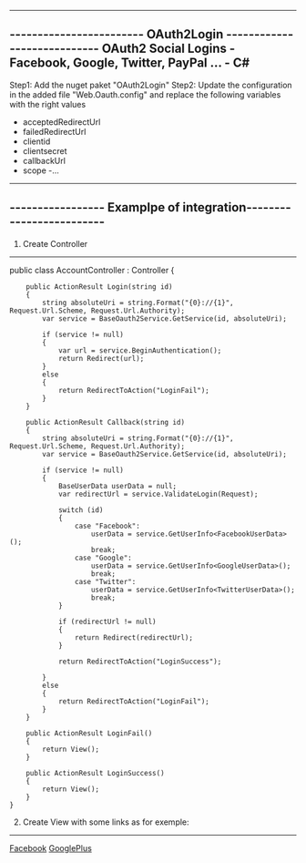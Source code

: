 -----------------------------------------------------------------
------------------------ OAuth2Login ----------------------------
OAuth2 Social Logins - Facebook, Google, Twitter, PayPal ... - C#
-----------------------------------------------------------------

Step1: Add the nuget paket "OAuth2Login"
Step2: Update the configuration in the added file "Web.Oauth.config" and replace the following variables with the right values
- acceptedRedirectUrl
- failedRedirectUrl
- clientid
- clientsecret
- callbackUrl
- scope
-...

------------------------------------------------------------------
----------------- Examplpe of integration-------------------------
------------------------------------------------------------------

1. Create Controller
------------------------------------------------------------------
public class AccountController : Controller
    {

        public ActionResult Login(string id)
        {
            string absoluteUri = string.Format("{0}://{1}", Request.Url.Scheme, Request.Url.Authority);
            var service = BaseOauth2Service.GetService(id, absoluteUri);

            if (service != null)
            {
                var url = service.BeginAuthentication();
                return Redirect(url);
            }
            else
            {
                return RedirectToAction("LoginFail");
            }
        }

        public ActionResult Callback(string id)
        {
            string absoluteUri = string.Format("{0}://{1}", Request.Url.Scheme, Request.Url.Authority);
            var service = BaseOauth2Service.GetService(id, absoluteUri);

            if (service != null)
            {
                BaseUserData userData = null;
                var redirectUrl = service.ValidateLogin(Request);

                switch (id)
                {
                    case "Facebook":
                        userData = service.GetUserInfo<FacebookUserData>();
                        break;
                    case "Google":
                        userData = service.GetUserInfo<GoogleUserData>();
                        break;
                    case "Twitter":
                        userData = service.GetUserInfo<TwitterUserData>();
                        break;
                }

                if (redirectUrl != null)
                {
                    return Redirect(redirectUrl);
                }

                return RedirectToAction("LoginSuccess");

            }
            else
            {
                return RedirectToAction("LoginFail");
            }
        }

        public ActionResult LoginFail()
        {
            return View();
        }

        public ActionResult LoginSuccess()
        {
            return View();
        }
    }

2. Create View with some links as for exemple:
------------------------------------------------------------------
<a href="/Account/Login/Facebook" class="btn btn-default" >Facebook</a>
<a href="/Account/Login/Google" class="btn btn-default" >GooglePlus</a>

